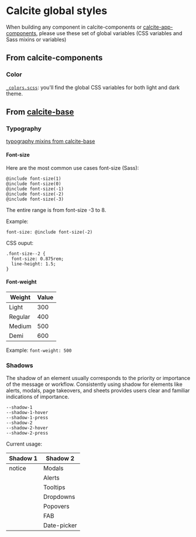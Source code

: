 # Calcite global styles

When building any component in calcite-components or [calcite-app-components](https://github.com/esri/calcite-app-components), please use these set of global variables (CSS variables and Sass mixins or variables)

## From calcite-components

### Color

[`_colors.scss`](https://github.com/Esri/calcite-components/blob/master/src/assets/styles/_colors.scss): you'll find the global CSS variables for both light and dark theme. 

## From [calcite-base](https://github.com/esri/calcite-base)

### Typography
[typography mixins from calcite-base](https://github.com/Esri/calcite-base/blob/master/dist/_type.scss)

#### Font-size

Here are the most common use cases font-size (Sass):
```
@include font-size(1)
@include font-size(0)
@include font-size(-1)
@include font-size(-2)
@include font-size(-3)
```
The entire range is from font-size -3 to 8.

Example: 

`font-size: @include font-size(-2)`

CSS ouput:
```
.font-size--2 {
  font-size: 0.875rem;
  line-height: 1.5; 
}
```

#### Font-weight

|  Weight  |  Value  |
|----------|---------|
|  Light   |   300   |
|  Regular |   400   |
|  Medium  |   500   |
|  Demi    |   600   |

Example:
`font-weight: 500`


### Shadows

The shadow of an element usually corresponds to the priority or importance of the message or workflow. Consistently using shadow for elements like alerts, modals, page takeovers, and sheets provides users clear and familiar indications of importance.

```
--shadow-1
--shadow-1-hover
--shadow-1-press
--shadow-2
--shadow-2-hover
--shadow-2-press
```

Current usage:

|  Shadow 1  |   Shadow 2   |
|------------|--------------|
|  notice    |  Modals      |
|            |  Alerts      |
|            |  Tooltips    |
|            |  Dropdowns   |
|            |  Popovers    |
|            |  FAB         |
|            |  Date-picker |